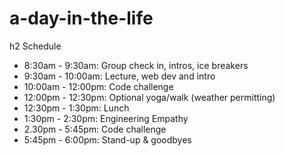 a-day-in-the-life
=================

h2 Schedule

- 8:30am - 9:30am: Group check in, intros, ice breakers
- 9:30am - 10:00am: Lecture, web dev and intro
- 10:00am - 12:00pm: Code challenge 
- 12:00pm - 12:30pm: Optional yoga/walk (weather permitting)
- 12:30pm - 1:30pm: Lunch
- 1:30pm - 2:30pm: Engineering Empathy
- 2.30pm - 5:45pm: Code challenge
- 5:45pm - 6:00pm: Stand-up & goodbyes
